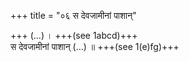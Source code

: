 +++
title = "०६ स देवजामीनां पाशान्"

+++
(…) । +++(see 1abcd)+++  
स देवजामीनां पाशान् (…) ॥ +++(see 1(e)fg)+++